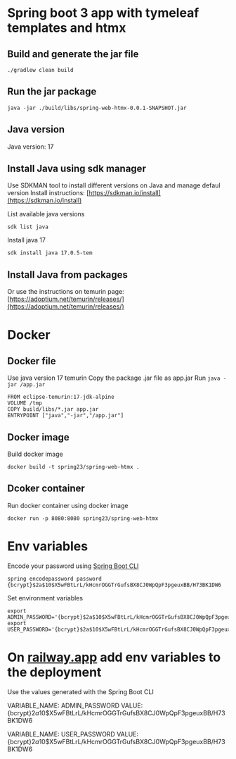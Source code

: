 # Spring boot 3 app with tymeleaf templates and htmx

## Build and generate the jar file

```
./gradlew clean build
```

## Run the jar package

```
java -jar ./build/libs/spring-web-htmx-0.0.1-SNAPSHOT.jar
```

## Java version
Java version: 17

## Install Java using sdk manager 
Use SDKMAN tool to install different versions on Java and manage defaul version
Install instructions: [https://sdkman.io/install](https://sdkman.io/install)

List available java versions
```
sdk list java
``` 

Install java 17

```
sdk install java 17.0.5-tem
```

## Install Java from packages
Or use the instructions on temurin page:
[https://adoptium.net/temurin/releases/](https://adoptium.net/temurin/releases/) 


# Docker

## Docker file
Use java version 17 temurin
Copy the package .jar file as app.jar
Run `java -jar /app.jar`

```
FROM eclipse-temurin:17-jdk-alpine
VOLUME /tmp
COPY build/libs/*.jar app.jar
ENTRYPOINT ["java","-jar","/app.jar"]
```

## Docker image
Build docker image
```
docker build -t spring23/spring-web-htmx .
```

## Dcoker container
Run docker container using docker image
```
docker run -p 8080:8080 spring23/spring-web-htmx
```

# Env variables
Encode your password using [Spring Boot CLI](https://docs.spring.io/spring-boot/docs/current/reference/html/cli.html)
```
spring encodepassword password
{bcrypt}$2a$10$X5wFBtLrL/kHcmrOGGTrGufsBX8CJ0WpQpF3pgeuxBB/H73BK1DW6
```
Set environment variables
```
export ADMIN_PASSWORD='{bcrypt}$2a$10$X5wFBtLrL/kHcmrOGGTrGufsBX8CJ0WpQpF3pgeuxBB/H73BK1DW6'
export USER_PASSWORD='{bcrypt}$2a$10$X5wFBtLrL/kHcmrOGGTrGufsBX8CJ0WpQpF3pgeuxBB/H73BK1DW6'
```

# On [railway.app](https://railway.app?referralCode=hZtZGt) add env variables to the deployment
Use the values generated with the Spring Boot CLI

VARIABLE_NAME: ADMIN_PASSWORD
VALUE: {bcrypt}$2a$10$X5wFBtLrL/kHcmrOGGTrGufsBX8CJ0WpQpF3pgeuxBB/H73BK1DW6


VARIABLE_NAME: USER_PASSWORD
VALUE: {bcrypt}$2a$10$X5wFBtLrL/kHcmrOGGTrGufsBX8CJ0WpQpF3pgeuxBB/H73BK1DW6
